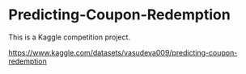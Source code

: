 # Predicting-Coupon-Redemption
This is a Kaggle competition project.

https://www.kaggle.com/datasets/vasudeva009/predicting-coupon-redemption
